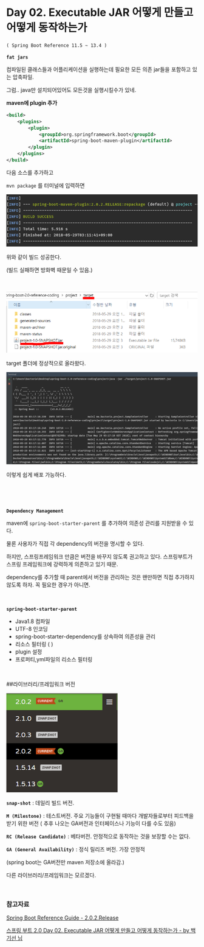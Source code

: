 # Day 02. Executable JAR 어떻게 만들고 어떻게 동작하는가

`( Spring Boot Reference 11.5 ~ 13.4 )`

**`fat jars`**

컴파일된 클래스들과 어플리케이션을 실행하는데 필요한 모든 의존 jar들을 포함하고 있는 압축파일.

그럼.. java만 설치되어있어도 모든것을 실행시킬수가 있네.


**maven에 plugin 추가**

```XML
<build>
	<plugins>
		<plugin>
			<groupId>org.springframework.boot</groupId>
			<artifactId>spring-boot-maven-plugin</artifactId>
		</plugin>
	</plugins>
</build>
```

다음 소스를 추가하고

`mvn package` 를 터미널에 입력하면

![](assets/markdown-img-paste-20180529031247628.png)

위와 같이 빌드 성공한다.

(빌드 실패하면 방화벽 때문일 수 있음.)

&nbsp;

![](assets/markdown-img-paste-20180529031410128.png)

target 폴더에 정상적으로 올라왔다.

![](assets/markdown-img-paste-20180529031800339.png)

이렇게 쉽게 배포 가능하다.

&nbsp;

&nbsp;

**`Dependency Management`**

maven에 `spring-boot-starter-parent` 를 추가하여 의존성 관리를 지원받을 수 있다.

물론 사용자가 직접 각 dependency의 버전을 명시할 수 있다.

하지만, 스프링프레임워크 만큼은 버전을 바꾸지 않도록 권고하고 있다. 스프링부트가 스프링 프레임워크에 강력하게 의존하고 있기 때문.

dependency를 추가할 때 parent에서 버전을 관리하는 것은 왠만하면 직접 추가하지 않도록 하자. 꼭 필요한 경우가 아니면.

&nbsp;

**`spring-boot-starter-parent`**

* Java1.8 컴파일
* UTF-8 인코딩
* spring-boot-starter-dependency를 상속하여 의존성을 관리
* 리소스 필터링 ( <filter> )
* plugin 설정
* 프로퍼티,yml파일의 리소스 필터링

&nbsp;
&nbsp;

##라이브러리/프레임워크 버전

![](assets/markdown-img-paste-20180529161443239.png)

**`snap-shot`** : 데일리 빌드 버전.

**`M (Milestone)`** : 테스트버전. 주요 기능들이 구현될 때마다 개발자들로부터 피드백을 받기 위한 버전 ( 추후 나오는 GA버전과 인터페이스나 기능이 다를 수도 있음)

**`RC (Release Candidate)`** : 베타버전. 안정적으로 동작하는 것을 보장할 수는 없다.

**`GA (General Availability)`** : 정식 릴리즈 버전. 가장 안정적

(spring boot는 GA버전만 maven 저장소에 올라감.)

다른 라이브러리/프레임워크는 모르겠다.


&nbsp;
&nbsp;
&nbsp;

### 참고자료

[Spring Boot Reference Guide - 2.0.2.Release](https://docs.spring.io/spring-boot/docs/2.0.2.RELEASE/reference/htmlsingle/#using-boot-maven)

[스프링 부트 2.0 Day 02. Executable JAR 어떻게 만들고 어떻게 동작하는가 - by 백기선 님](https://www.youtube.com/watch?v=PicKx3lDGLk)
